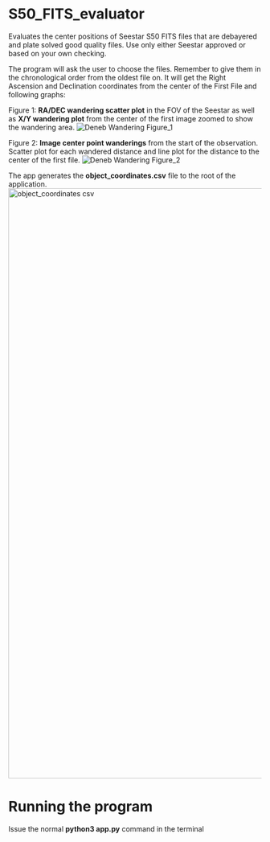 # S50_FITS_evaluator
Evaluates the center positions of Seestar S50 FITS files that are debayered and plate solved good quality files. Use only either Seestar approved or based on your own checking.

The program will ask the user to choose the files. Remember to give them in the chronological order from the oldest file on.
It will get the Right Ascension and Declination coordinates from the center of the First File and following graphs:

Figure 1: **RA/DEC wandering scatter plot** in the FOV of the Seestar as well as **X/Y wandering plot** from the center of the first image zoomed to show the wandering area.
![Deneb Wandering Figure_1](https://github.com/user-attachments/assets/c17988a9-8114-4d5f-ab75-a20988dd4532)

Figure 2: **Image center point wanderings** from the start of the observation. Scatter plot for each wandered distance and line plot for the distance to the center of the first file.
![Deneb Wandering Figure_2](https://github.com/user-attachments/assets/e2da9aa4-dc64-465b-960b-84ef78e4f7f2)

The app generates the **object_coordinates.csv** file to the root of the application.
<img width="1174" alt="object_coordinates csv" src="https://github.com/user-attachments/assets/428c8fe7-528e-409f-b9f1-e5a7a3a71d03">

# Running the program
Issue the normal **python3 app.py** command in the terminal
